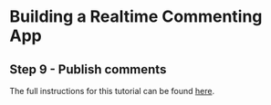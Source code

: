 # Building a Realtime Commenting App

## Step 9 - Publish comments

The full instructions for this tutorial can be found [here](https://ably.com/tutorials/reactjs-realtime-commenting).
